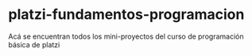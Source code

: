 # platzi-fundamentos-programacion
Acá se encuentran todos los mini-proyectos del curso de programación básica de platzi
